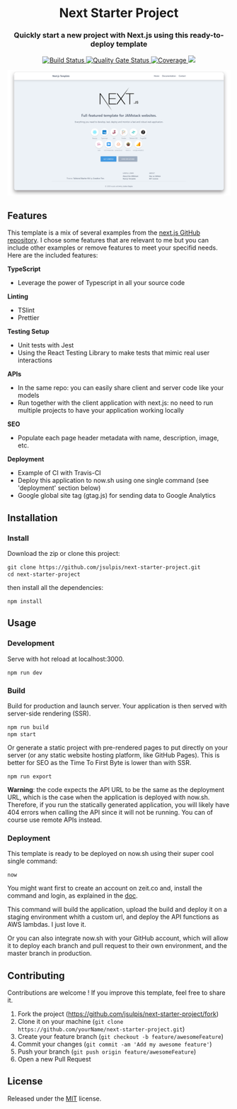 <h1 align="center">Next Starter Project</h1>
<h3 align="center">Quickly start a new project with Next.js using this ready-to-deploy template</h3>
<p align="center">
	<a href="https://travis-ci.org/jsulpis/next-starter-project">
		<img alt="Build Status" src="https://travis-ci.org/jsulpis/next-starter-project.svg?branch=master" />
	</a>
  <a href="https://sonarcloud.io/dashboard?id=next-starter-project">
		<img alt="Quality Gate Status" src="https://sonarcloud.io/api/project_badges/measure?project=next-starter-project&metric=alert_status" />
	</a>
  <a href="https://sonarcloud.io/dashboard?id=next-starter-project">
		<img alt="Coverage" src="https://sonarcloud.io/api/project_badges/measure?project=next-starter-project&metric=coverage" />
	</a>
    <a href="https://deploy.now.sh/?repo=https://github.com/jsulpis/next-starter-project">
   		<img src="https://deploy.now.sh/static/button.svg" />
	</a>
</p>

<a align="center" href="https://next-starter-project.now.sh">
  <img class="repo-preview" src="https://raw.githubusercontent.com/jsulpis/next-starter-project/master/preview.png" alt="Screenshot image"/>
</a>

## Features

This template is a mix of several examples from the [next.js GitHub repository](https://github.com/zeit/next.js/tree/canary/examples). I chose some features that are relevant to me but you can include other examples or remove features to meet your specifid needs. Here are the included features:

**TypeScript**

-  Leverage the power of Typescript in all your source code

**Linting**

- TSlint
- Prettier

**Testing Setup**

- Unit tests with Jest
- Using the React Testing Library to make tests that mimic real user interactions

**APIs**

- In the same repo: you can easily share client and server code like your models
- Run together with the client application with next.js: no need to run multiple projects to have your application working locally

**SEO**

- Populate each page header metadata with name, description, image, etc.

**Deployment**

- Example of CI with Travis-CI
- Deploy this application to now.sh using one single command (see 'deployment' section below)
- Google global site tag (gtag.js) for sending data to Google Analytics



## Installation

### Install

Download the zip or clone this project:

```shell
git clone https://github.com/jsulpis/next-starter-project.git
cd next-starter-project
```

then install all the dependencies:
```shell
npm install
```



## Usage

### Development

Serve with hot reload at localhost:3000.

```shell
npm run dev
```

### Build

Build for production and launch server. Your application is then served with server-side rendering (SSR).
```shell
npm run build
npm start
```

Or generate a static project with pre-rendered pages to put directly on your server (or any static website hosting platform, like GitHub Pages). This is better for SEO as the Time To First Byte is lower than with SSR.
```shell
npm run export
```

**Warning**: the code expects the API URL to be the same as the deployment URL, which is the case when the application is deployed with now.sh. Therefore, if you run the statically generated application, you will likely have 404 errors when calling the API since it will not be running. You can of course use remote APIs instead.

### Deployment

This template is ready to be deployed on now.sh using their super cool single command:

```shell
now
```

You might want first to create an account on zeit.co and, install the command and login, as explained in the [doc](https://zeit.co/docs).

This command will build the application, upload the build and deploy it on a staging environment whith a custom url, and deploy the API functions as AWS lambdas. I just love it.

Or you can also integrate now.sh with your GitHub account, which will allow it to deploy each branch and pull request to their own environment, and the master branch in production.



## Contributing

Contributions are welcome ! If you improve this template, feel free to share it.

1. Fork the project (<https://github.com/jsulpis/next-starter-project/fork>)
2. Clone it on your machine (`git clone https://github.com/yourName/next-starter-project.git`)
3. Create your feature branch (`git checkout -b feature/awesomeFeature`)
4. Commit your changes (`git commit -am 'Add my awesome feature'`)
5. Push your branch (`git push origin feature/awesomeFeature`)
6. Open a new Pull Request



## License

Released under the [MIT](https://github.com/jsulpis/next-starter-project/blob/master/LICENSE) license.

